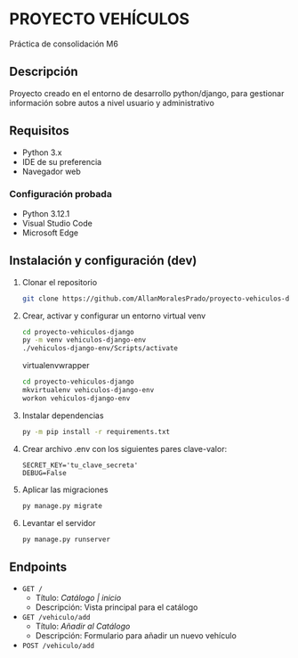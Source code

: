 # PROYECTO VEHÍCULOS
Práctica de consolidación M6

## Descripción
Proyecto creado en el entorno de desarrollo python/django, para gestionar información sobre autos a nivel usuario y administrativo

## Requisitos
- Python 3.x
- IDE de su preferencia
- Navegador web

### Configuración probada
- Python 3.12.1
- Visual Studio Code
- Microsoft Edge

## Instalación y configuración (dev)
1) Clonar el repositorio
    ```bash
    git clone https://github.com/AllanMoralesPrado/proyecto-vehiculos-django.git
    ```
2) Crear, activar y configurar un entorno virtual
    venv
    ```bash
    cd proyecto-vehiculos-django
    py -m venv vehiculos-django-env
    ./vehiculos-django-env/Scripts/activate
    ```
    virtualenvwrapper
    ```bash
    cd proyecto-vehiculos-django
    mkvirtualenv vehiculos-django-env
    workon vehiculos-django-env
    ```
3) Instalar dependencias
    ```bash
    py -m pip install -r requirements.txt
    ```
4) Crear archivo .env con los siguientes pares clave-valor:
    ```dotenv
    SECRET_KEY='tu_clave_secreta'
    DEBUG=False
    ```
5) Aplicar las migraciones
    ```bash
    py manage.py migrate
    ```
6) Levantar el servidor
    ```bash
    py manage.py runserver
    ```

## Endpoints
- `GET /`
    - Título: *Catálogo | inicio*
    - Descripción: Vista principal para el catálogo
- `GET /vehiculo/add`
    - Título: *Añadir al Catálogo*
    - Descripción: Formulario para añadir un nuevo vehículo
- `POST /vehiculo/add`